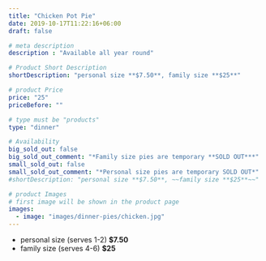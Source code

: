```yaml
---
title: "Chicken Pot Pie"
date: 2019-10-17T11:22:16+06:00
draft: false

# meta description
description : "Available all year round"

# Product Short Description
shortDescription: "personal size **$7.50**, family size **$25**"

# product Price
price: "25"
priceBefore: ""

# type must be "products"
type: "dinner"

# Availability
big_sold_out: false
big_sold_out_comment: "*Family size pies are temporary **SOLD OUT***"
small_sold_out: false
small_sold_out_comment: "*Personal size pies are temporary SOLD OUT*"
#shortDescription: "personal size **$7.50**, ~~family size **$25**~~"

# product Images
# first image will be shown in the product page
images:
  - image: "images/dinner-pies/chicken.jpg"
---
```


- personal size (serves 1-2) **$7.50**
- family size (serves 4-6) **$25**